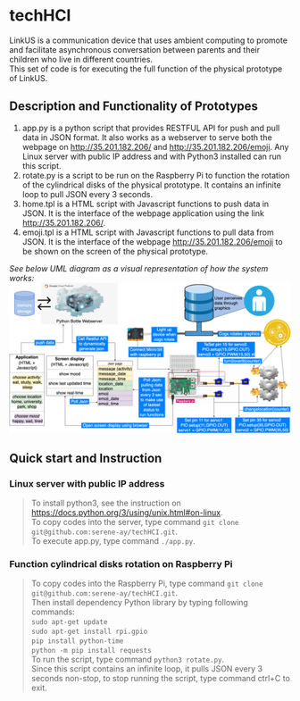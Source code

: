 # techHCI
LinkUS is a communication device that uses ambient computing to promote and facilitate asynchronous conversation between parents and their children who live in different countries. <br>
This set of code is for executing the full function of the physical prototype of LinkUS.

## Description and Functionality of Prototypes
1. app.py is a python script that provides RESTFUL API for push and pull data in JSON format. It also works as a webserver to serve both the webpage on http://35.201.182.206/ and http://35.201.182.206/emoji. Any Linux server with public IP address and with Python3 installed can run this script.
2. rotate.py is a script to be run on the Raspberry Pi to function the rotation of the cylindrical disks of the physical prototype. It contains an infinite loop to pull JSON every 3 seconds.
3. home.tpl is a HTML script with Javascript functions to push data in JSON. It is the interface of the webpage application using the link http://35.201.182.206/.
4. emoji.tpl is a HTML script with Javascript functions to pull data from JSON. It is the interface of the webpage http://35.201.182.206/emoji to be shown on the screen of the physical prototype. <br>

*See below UML diagram as a visual representation of how the system works:*
![alt text](UML_Diagram.png)

## Quick start and Instruction
### Linux server with public IP address
>To install python3, see the instruction on https://docs.python.org/3/using/unix.html#on-linux. <br>
>To copy codes into the server, type command `git clone git@github.com:serene-ay/techHCI.git`. <br>
>To execute app.py, type command `./app.py`.
### Function cylindrical disks rotation on Raspberry Pi
>To copy codes into the Raspberry Pi, type command `git clone git@github.com:serene-ay/techHCI.git`. <br>
>Then install dependency Python library by typing following commands: <br>
>`sudo apt-get update` <br>
>`sudo apt-get install rpi.gpio` <br>
>`pip install python-time` <br>
>`python -m pip install requests` <br>
>To run the script, type command `python3 rotate.py`. <br>
>Since this script contains an infinite loop, it pulls JSON every 3 seconds non-stop, to stop running the script, type command ctrl+C to exit.
